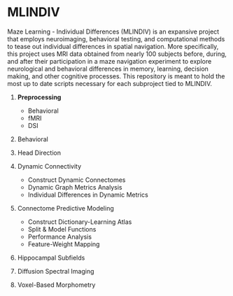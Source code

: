 # MLINDIV
Maze Learning - Individual Differences (MLINDIV) is an expansive project that employs neuroimaging, behavioral testing, and computational methods to tease out individual differences in spatial navigation. More specifically, this project uses MRI data obtained from nearly 100 subjects before, during, and after their participation in a maze navigation experiment to explore neurological and behavioral differences in memory, learning, decision making, and other cognitive processes. This repository is meant to hold the most up to date scripts necessary for each subproject tied to MLINDIV.

1. **Preprocessing**
   * Behavioral
   * fMRI
   * DSI

3. Behavioral
4. Head Direction
5. Dynamic Connectivity
   * Construct Dynamic Connectomes
   * Dynamic Graph Metrics Analysis
   * Individual Differences in Dynamic Metrics

7. Connectome Predictive Modeling
   * Construct Dictionary-Learning Atlas
   * Split & Model Functions
   * Performance Analysis
   * Feature-Weight Mapping

9. Hippocampal Subfields
10. Diffusion Spectral Imaging
11. Voxel-Based Morphometry


